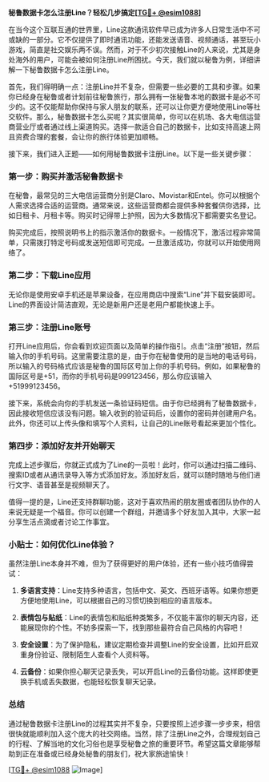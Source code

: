 **秘鲁数据卡怎么注册Line？轻松几步搞定[[TG💪+ @esim1088](https://t.me/s/esim1088)]**

在当今这个互联互通的世界里，Line这款通讯软件早已成为许多人日常生活中不可或缺的一部分。它不仅提供了即时通讯功能，还能发送语音、视频通话，甚至玩小游戏，简直是社交娱乐两不误。然而，对于不少初次接触Line的人来说，尤其是身处海外的用户，可能会被如何注册Line所困扰。今天，我们就以秘鲁为例，详细讲解一下秘鲁数据卡怎么注册Line。

首先，我们得明确一点：注册Line并不复杂，但需要一些必要的工具和步骤。如果你已经身在秘鲁或者计划前往秘鲁旅行，那么拥有一张秘鲁本地的数据卡是必不可少的。这不仅能帮助你保持与家人朋友的联系，还可以让你更方便地使用Line等社交软件。那么，秘鲁数据卡怎么买呢？其实很简单，你可以在机场、各大电信运营商营业厅或者通过线上渠道购买。选择一款适合自己的数据卡，比如支持高速上网且资费合理的套餐，会让你的旅行体验更加顺畅。

接下来，我们进入正题——如何用秘鲁数据卡注册Line。以下是一些关键步骤：

### 第一步：购买并激活秘鲁数据卡

在秘鲁，最常见的三大电信运营商分别是Claro、Movistar和Entel。你可以根据个人需求选择合适的运营商。通常来说，这些运营商都会提供多种套餐供你选择，比如日租卡、月租卡等。购买时记得带上护照，因为大多数情况下都需要实名登记。

购买完成后，按照说明书上的指示激活你的数据卡。一般情况下，激活过程非常简单，只需拨打特定号码或发送短信即可完成。一旦激活成功，你就可以开始使用网络了。

### 第二步：下载Line应用

无论你是使用安卓手机还是苹果设备，在应用商店中搜索“Line”并下载安装即可。Line的界面设计简洁直观，无论是新用户还是老用户都能快速上手。

### 第三步：注册Line账号

打开Line应用后，你会看到欢迎页面以及简单的操作指引。点击“注册”按钮，然后输入你的手机号码。这里需要注意的是，由于你在秘鲁使用的是当地的电话号码，所以输入的号码格式应该是秘鲁的国际区号加上你的手机号码。例如，如果秘鲁的国际区号是+51，而你的手机号码是999123456，那么你应该输入+51999123456。

接下来，系统会向你的手机发送一条验证码短信。由于你已经拥有了秘鲁数据卡，因此接收短信应该没有问题。输入收到的验证码后，设置你的密码并创建用户名。此外，你还可以上传头像和填写个人资料，让自己的Line账号看起来更加个性化。

### 第四步：添加好友并开始聊天

完成上述步骤后，你就正式成为了Line的一员啦！此时，你可以通过扫描二维码、搜索ID或者从通讯录导入等方式添加好友。添加好友后，就可以随时随地与他们进行文字、语音甚至是视频聊天了。

值得一提的是，Line还支持群聊功能，这对于喜欢热闹的朋友圈或者团队协作的人来说无疑是一个福音。你可以创建一个群组，并邀请多个好友加入其中，大家一起分享生活点滴或者讨论工作事宜。

### 小贴士：如何优化Line体验？

虽然注册Line本身并不难，但为了获得更好的用户体验，还有一些小技巧值得尝试：

1. **多语言支持**：Line支持多种语言，包括中文、英文、西班牙语等。如果你想更方便地使用Line，可以根据自己的习惯切换到相应的语言版本。
   
2. **表情包与贴纸**：Line的表情包和贴纸种类繁多，不仅能丰富你的聊天内容，还能展现你的个性。不妨多探索一下，找到那些最符合自己风格的内容吧！

3. **安全设置**：为了保护隐私，建议定期检查并调整Line的安全设置，比如开启双重身份验证、限制陌生人查看个人资料等。

4. **云备份**：如果你担心聊天记录丢失，可以开启Line的云备份功能。这样即使更换手机或丢失数据，也能轻松恢复聊天记录。

### 总结

通过秘鲁数据卡注册Line的过程其实并不复杂，只要按照上述步骤一步步来，相信很快就能顺利加入这个庞大的社交网络。当然，除了注册Line之外，合理规划自己的行程、了解当地的文化习俗也是享受秘鲁之旅的重要环节。希望这篇文章能够帮助到正在准备或已经身处秘鲁的朋友们，祝大家旅途愉快！

[[TG💪+ @esim1088](https://t.me/s/esim1088) ![Image](https://i.postimg.cc/4NQfJmqS/Snipaste-2025-05-13-00-14-12.png)]
